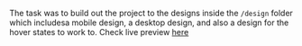The task was to build out the project to the designs inside the `/design` folder which includesa mobile design, a desktop design, and also a design for the hover states to work to. 
Check live preview [here](https://huddle-landing-page-single.netlify.app)
